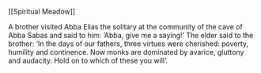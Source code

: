 [[Spiritual Meadow]]
 
A brother visited Abba Elias the solitary at the community of the cave of Abba Sabas and said to him: ‘Abba, give me a saying!’ The elder said to the brother: ‘In the days of our fathers, three virtues were cherished: poverty, humility and continence. Now monks are dominated by avarice, gluttony and audacity. Hold on to which of these you will’. 

